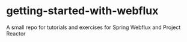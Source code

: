 # getting-started-with-webflux
A small repo for tutorials and exercises for Spring Webflux and Project Reactor
